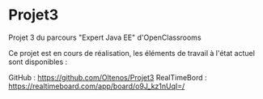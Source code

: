 # Projet3
Projet 3 du parcours "Expert Java EE" d'OpenClassrooms


Ce projet est en cours de réalisation, les éléments de travail à l'état actuel sont disponibles :

GitHub : https://github.com/Oltenos/Projet3
RealTimeBord : https://realtimeboard.com/app/board/o9J_kz1nUqI=/

